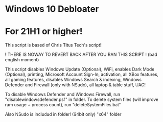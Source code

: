# Windows 10 Debloater
# For 21H1 or higher!

This script is based of Chris Titus Tech's script! 

! THERE IS NOWAY TO REVERT BACK AFTER YOU RAN THIS SCRIPT ! (bad english moment)

This script disables Windows Update (Optional), WiFi, enables Dark Mode (Optional), printing, Microsoft Account Sign-In, activation, all XBox features, all gaming features, disables Windows Search & indexing, Windows Defender and Firewall (only with NSudo), all laptop & table stuff, UAC!

To disable Windows Defender and Windows Firewall, run "disablewindowsdefender.ps1" in folder. To delete system files (will improve ram usage + process count), run "deleteSystemFiles.bat"

Also NSudo is includud in folder! (64bit only) "x64" folder
